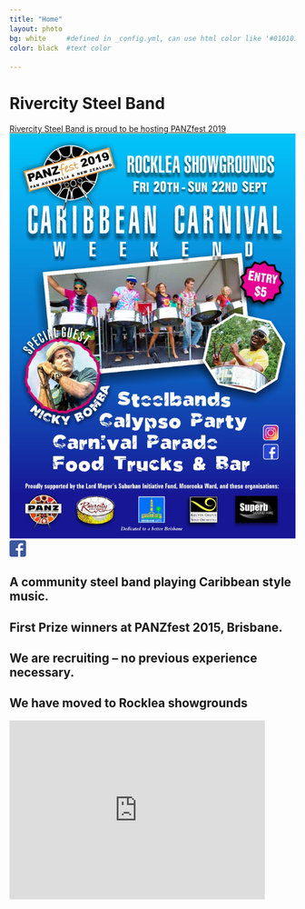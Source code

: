 ```yaml
---
title: "Home"
layout: photo
bg: white     #defined in _config.yml, can use html color like '#010101'
color: black  #text color

---
```


# Rivercity Steel Band

<div class="home-container">
  <div> 
    
  <a href="https://www.panz.org.au/panzfest">
    Rivercity Steel Band is proud to be hosting PANZfest 2019
  </a>
  </div>
  <div>
  <img src="/img/PANZ%20A6%20flyer.jpg"/>
  </div>
  <div class="social-link">
    <a href="https://www.facebook.com/pages/Rivercity-Steel-Band/168384063371031?fref=ts" target="_blank">
      <img src="/img/FB-f-Logo__blue_29.png"/>
    </a>
  </div>
</div>

## A community steel band playing Caribbean style music. 

## First Prize winners at PANZfest 2015, Brisbane.

## We are recruiting – no previous experience necessary.

## We have moved to Rocklea showgrounds

<div class="center">
  <iframe class='center' width="450" height="315" src="https://www.youtube.com/embed/qYMFfUVebEA" frameborder="0" allowfullscreen></iframe>
</div>

